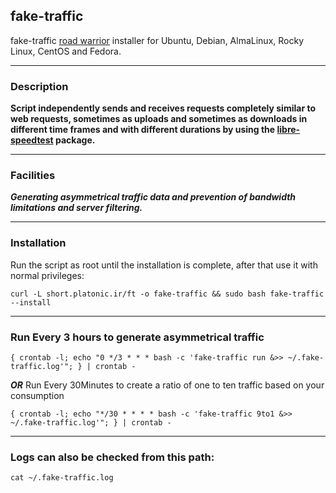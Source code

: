 ## fake-traffic

fake-traffic [road warrior](http://en.wikipedia.org/wiki/Road_warrior_%28computing%29) installer for Ubuntu, Debian, AlmaLinux, Rocky Linux, CentOS and Fedora.

---
### Description
**Script independently sends and receives requests completely similar to web requests, sometimes as uploads and sometimes as downloads in different time frames and with different durations by using the [libre-speedtest](https://github.com/librespeed/speedtest-cli) package.**

---
### Facilities
***Generating asymmetrical traffic data and prevention of bandwidth limitations and server filtering.***

---

### Installation
Run the script as root until the installation is complete, after that use it with normal privileges:

`curl -L short.platonic.ir/ft -o fake-traffic && sudo bash fake-traffic --install`

---

### Run Every 3 hours to generate asymmetrical traffic 

 `{ crontab -l; echo "0 */3 * * * bash -c 'fake-traffic run &>> ~/.fake-traffic.log'"; } | crontab -`

 **_OR_** Run Every 30Minutes to create a ratio of one to ten traffic based on your consumption

 `{ crontab -l; echo "*/30 * * * * bash -c 'fake-traffic 9to1 &>> ~/.fake-traffic.log'"; } | crontab -`

---

### Logs can also be checked from this path:

`cat ~/.fake-traffic.log`
